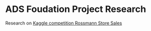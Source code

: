 # ADS Foudation Project Research
Research on [Kaggle competition Rossmann Store Sales](https://www.kaggle.com/c/rossmann-store-sales/)

